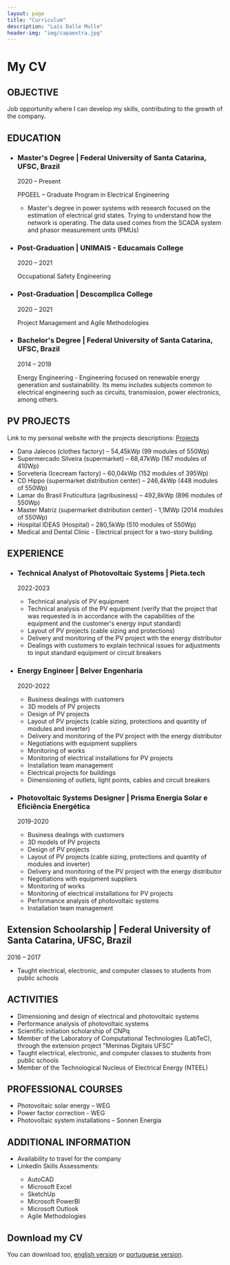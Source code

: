 ```yaml
---
layout: page
title: "Curriculum"
description: "Laís Dalle Mulle"
header-img: "img/capaextra.jpg"
---
```



<h1>My CV</h1>

<h2>OBJECTIVE</h2>
<p>Job opportunity where I can develop my skills, contributing to the growth of the company.</p>

<h2>EDUCATION</h2>
<ul>
<li>
    <h3>Master's Degree | Federal University of Santa Catarina, UFSC, Brazil</h3>
    <p>2020 – Present</p>
    <p>PPGEEL – Graduate Program in Electrical Engineering</p>
    <ul>
    <li>Master's degree in power systems with research focused on the estimation of electrical grid states. Trying to understand how the network is operating. The data used comes from the SCADA system and phasor measurement units (PMUs)</li>
    </ul>
</li>
<li>
    <h3>Post-Graduation | UNIMAIS - Educamais College</h3>
    <p>2020 – 2021</p>
    <p>Occupational Safety Engineering</p>
</li>
<li>
    <h3>Post-Graduation | Descomplica College</h3>
    <p>2020 – 2021</p>
    <p>Project Management and Agile Methodologies</p>
</li>
<li>
    <h3>Bachelor's Degree | Federal University of Santa Catarina, UFSC, Brazil</h3>
    <p>2014 – 2019</p>
    <p>Energy Engineering - Engineering focused on renewable energy generation and sustainability. Its menu includes subjects common to electrical engineering such as circuits, transmission, power electronics, among others.</p>
</li>
</ul>

<h2>PV PROJECTS</h2>
<p>Link to my personal website with the projects descriptions: <a href="https://laisdallemulle.notion.site/Projects-14f8be1e5df0401cb4275c6b41a90ed9">Projects</a></p>
<ul>
<li>Dana Jalecos (clothes factory) – 54,45kWp (99 modules of 550Wp)</li>
<li>Supermercado Silveira (supermarket) – 68,47kWp (167 modules of 410Wp)</li>
<li>Sorveteria (Icecream factory) – 60,04kWp (152 modules of 395Wp)</li>
<li>CD Hippo (supermarket distribution center) – 246,4kWp (448 modules of 550Wp)</li>
<li>Lamar do Brasil Fruticultura (agribusiness) – 492,8kWp (896 modules of 550Wp)</li>
<li>Master Matriz (supermarket distribution center) - 1,1MWp (2014 modules of 550Wp)</li>
<li>Hospital IDEAS (Hospital) – 280,5kWp (510 modules of 550Wp)</li>
<li>Medical and Dental Clinic - Electrical project for a two-story building.</li>
</ul>

<h2>EXPERIENCE</h2>
<ul>
<li>
    <h3>Technical Analyst of Photovoltaic Systems | Pieta.tech</h3>
    <p>2022-2023</p>
    <ul>
    <li>Technical analysis of PV equipment</li>
    <li>Technical analysis of the PV equipment (verify that the project that was requested is in accordance with the capabilities of the equipment and the customer's energy input standard)</li>
    <li>Layout of PV projects (cable sizing and protections)</li>
    <li>Delivery and monitoring of the PV project with the energy distributor</li>
    <li>Dealings with customers to explain technical issues for adjustments to input standard equipment or circuit breakers</li>
    </ul>
</li>
<li>
    <h3>Energy Engineer | Belver Engenharia</h3>
    <p>2020-2022</p>
    <ul>
    <li>Business dealings with customers</li>
    <li>3D models of PV projects</li>
    <li>Design of PV projects</li>
    <li>Layout of PV projects (cable sizing, protections and quantity of modules and inverter)</li>
    <li>Delivery and monitoring of the PV project with the energy distributor</li>
    <li>Negotiations with equipment suppliers</li>
    <li>Monitoring of works</li>
    <li>Monitoring of electrical installations for PV projects</li>
    <li>Installation team management</li>
    <li>Electrical projects for buildings</li>
    <li>Dimensioning of outlets, light points, cables and circuit breakers</li>
    </ul>
</li>
<li>
    <h3>Photovoltaic Systems Designer | Prisma Energia Solar e Eficiência Energética</h3>
    <p>2019-2020</p>
    <ul>
    <li>Business dealings with customers</li>
    <li>3D models of PV projects</li>
    <li>Design of PV projects</li>
    <li>Layout of PV projects (cable sizing, protections and quantity of modules and inverter)</li>
    <li>Delivery and monitoring of the PV project with the energy distributor</li>
    <li>Negotiations with equipment suppliers</li>
    <li>Monitoring of works</li>
    <li>Monitoring of electrical installations for PV projects</li>
    <li>Performance analysis of photovoltaic systems</li>
    <li>Installation team management</li>
    </ul>
</li>
</ul>

<h2>Extension Schoolarship | Federal University of Santa Catarina, UFSC, Brazil</h2>
<p>2016 – 2017</p>
<ul>
<li>Taught electrical, electronic, and computer classes to students from public schools</li>
</ul>

<h2>ACTIVITIES</h2>
<ul>
<li>Dimensioning and design of electrical and photovoltaic systems</li>
<li>Performance analysis of photovoltaic systems</li>
<li>Scientific initiation scholarship of CNPq</li>
<li>Member of the Laboratory of Computational Technologies (LabTeC), through the extension project "Meninas Digitais UFSC"</li>
<li>Taught electrical, electronic, and computer classes to students from public schools</li>
<li>Member of the Technological Nucleus of Electrical Energy (NTEEL)</li>
</ul>

<h2>PROFESSIONAL COURSES</h2>
<ul>
<li>Photovoltaic solar energy – WEG</li>
<li>Power factor correction - WEG</li>
<li>Photovoltaic system installations – Sonnen Energia</li>
</ul>

<h2>ADDITIONAL INFORMATION</h2>
<ul>
<li>Availability to travel for the company</li>
<li>LinkedIn Skills Assessments:</li>
<ul>
    <li>AutoCAD</li>
    <li>Microsoft Excel</li>
    <li>SketchUp</li>
    <li>Microsoft PowerBI</li>
    <li>Microsoft Outlook</li>
    <li>Agile Methodologies</li>
</ul>
</ul>



Download my CV
----------------
You can download too, [english version](docs/LaisDalleMulleEN.pdf) or [portuguese version](docs/LaisDalleMullePTBR.pdf).



